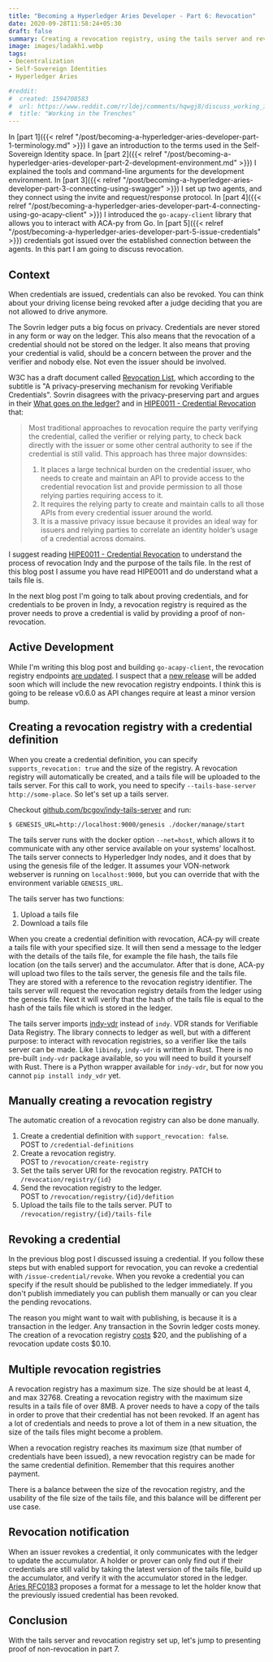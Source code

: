 ```yaml
---
title: "Becoming a Hyperledger Aries Developer - Part 6: Revocation"
date: 2020-09-28T11:58:24+05:30
draft: false
summary: Creating a revocation registry, using the tails server and revoking a credential.
image: images/ladakh1.webp
tags:
- Decentralization
- Self-Sovereign Identities
- Hyperledger Aries

#reddit:
#  created: 1594708583 
#  url: https://www.reddit.com/r/ldej/comments/hqwgj8/discuss_working_in_the_trenches/
#  title: "Working in the Trenches"
---
```


In [part 1]({{< relref "/post/becoming-a-hyperledger-aries-developer-part-1-terminology.md" >}}) I gave an introduction to the terms used in the Self-Sovereign Identity space. In [part 2]({{< relref "/post/becoming-a-hyperledger-aries-developer-part-2-development-environment.md" >}}) I explained the tools and command-line arguments for the development environment. In [part 3]({{< relref "/post/becoming-a-hyperledger-aries-developer-part-3-connecting-using-swagger" >}}) I set up two agents, and they connect using the invite and request/response protocol. In [part 4]({{< relref "/post/becoming-a-hyperledger-aries-developer-part-4-connecting-using-go-acapy-client" >}}) I introduced the `go-acapy-client` library that allows you to interact with ACA-py from Go. In [part 5]({{< relref "/post/becoming-a-hyperledger-aries-developer-part-5-issue-credentials" >}}) credentials got issued over the established connection between the agents. In this part I am going to discuss revocation.

## Context

When credentials are issued, credentials can also be revoked. You can think about your driving license being revoked after a judge deciding that you are not allowed to drive anymore.

The Sovrin ledger puts a big focus on privacy. Credentials are never stored in any form or way on the ledger. This also means that the revocation of a credential should not be stored on the ledger. It also means that proving your credential is valid, should be a concern between the prover and the verifier and nobody else. Not even the issuer should be involved.

W3C has a draft document called [Revocation List](https://w3c-ccg.github.io/vc-status-rl-2020/), which according to the subtitle is "A privacy-preserving mechanism for revoking Verifiable Credentials". Sovrin disagrees with the privacy-preserving part and argues in their [What goes on the ledger?](https://sovrin.org/wp-content/uploads/2018/10/What-Goes-On-The-Ledger.pdf) and in [HIPE0011 - Credential Revocation](https://github.com/hyperledger/indy-hipe/tree/master/text/0011-cred-revocation) that:

> Most traditional approaches to revocation require the party verifying the credential, called the verifier or relying party, to check back directly with the issuer or some other central authority to see if the credential is still valid. This approach has three major downsides:
> 1. It places a large technical burden on the credential issuer, who needs to create and maintain an API to provide access to the credential revocation list and provide permission to all those relying parties requiring access to it.
> 2. It requires the relying party to create and maintain calls to all those APIs from every credential issuer around the world.
> 3. It is a massive privacy issue because it provides an ideal way for issuers and relying
  parties to correlate an identity holder’s usage of a credential across domains.

I suggest reading [HIPE0011 - Credential Revocation](https://github.com/hyperledger/indy-hipe/tree/master/text/0011-cred-revocation) to understand the process of revocation Indy and the purpose of the tails file. In the rest of this blog post I assume you have read HIPE0011 and do understand what a tails file is.

In the next blog post I'm going to talk about proving credentials, and for credentials to be proven in Indy, a revocation registry is required as the prover needs to prove a credential is valid by providing a proof of non-revocation.

## Active Development

While I'm writing this blog post and building `go-acapy-client`, the revocation registry endpoints [are updated](https://github.com/hyperledger/aries-cloudagent-python/pull/717/files). I suspect that a [new release](https://github.com/hyperledger/aries-cloudagent-python/releases) will be added soon which will include the new revocation registry endpoints. I think this is going to be release v0.6.0 as API changes require at least a minor version bump.

## Creating a revocation registry with a credential definition

When you create a credential definition, you can specify `supports_revocation: true` and the size of the registry. A revocation registry will automatically be created, and a tails file will be uploaded to the tails server. For this call to work, you need to specify `--tails-base-server http://some-place`. So let's set up a tails server.

Checkout [github.com/bcgov/indy-tails-server](https://github.com/bcgov/indy-tails-server) and run:
```shell script
$ GENESIS_URL=http://localhost:9000/genesis ./docker/manage/start
```

The tails server runs with the docker option `--net=host`, which allows it to communicate with any other service available on your systems' localhost. The tails server connects to Hyperledger Indy nodes, and it does that by using the genesis file of the ledger. It assumes your VON-network webserver is running on `localhost:9000`, but you can override that with the environment variable `GENESIS_URL`.

The tails server has two functions:
1. Upload a tails file
2. Download a tails file

When you create a credential definition with revocation, ACA-py will create a tails file with your specified size. It will then send a message to the ledger with the details of the tails file, for example the file hash, the tails file location (on the tails server) and the accumulator. After that is done, ACA-py will upload two files to the tails server, the genesis file and the tails file. They are stored with a reference to the revocation registry identifier. The tails server will request the revocation registry details from the ledger using the genesis file. Next it will verify that the hash of the tails file is equal to the hash of the tails file which is stored in the ledger.

The tails server imports [indy-vdr](https://github.com/hyperledger/indy-vdr) instead of `indy`. VDR stands for Verifiable Data Registry. The library connects to ledger as well, but with a different purpose: to interact with revocation registries, so a verifier like the tails server can be made. Like `libindy`, `indy-vdr` is written in Rust. There is no pre-built `indy-vdr` package available, so you will need to build it yourself with Rust. There is a Python wrapper available for `indy-vdr`, but for now you cannot `pip install indy_vdr` yet.

## Manually creating a revocation registry

The automatic creation of a revocation registry can also be done manually.

1. Create a credential definition with `support_revocation: false`.  
  POST to `/credential-definitions`
2. Create a revocation registry.  
  POST to `/revocation/create-registry`
3. Set the tails server URI for the revocation registry.
  PATCH to `/revocation/registry/{id}`
4. Send the revocation registry to the ledger.  
  POST to `/revocation/registry/{id}/defition`
5. Upload the tails file to the tails server.
  PUT to `/revocation/registry/{id}/tails-file`
  
## Revoking a credential

In the previous blog post I discussed issuing a credential. If you follow these steps but with enabled support for revocation, you can revoke a credential with `/issue-credential/revoke`. When you revoke a credential you can specify if the result should be published to the ledger immediately. If you don't publish immediately you can publish them manually or can you clear the pending revocations.

The reason you might want to wait with publishing, is because it is a transaction in the ledger. Any transaction in the Sovrin ledger costs money. The creation of a revocation registry [costs](https://sovrin.org/issue-credentials/) $20, and the publishing of a revocation update costs $0.10.

## Multiple revocation registries

A revocation registry has a maximum size. The size should be at least 4, and max 32768. Creating a revocation registry with the maximum size results in a tails file of over 8MB. A prover needs to have a copy of the tails in order to prove that their credential has not been revoked. If an agent has a lot of credentials and needs to prove a lot of them in a new situation, the size of the tails files might become a problem.

When a revocation registry reaches its maximum size (that number of credentials have been issued), a new revocation registry can be made for the same credential definition. Remember that this requires another payment.

There is a balance between the size of the revocation registry, and the usability of the file size of the tails file, and this balance will be different per use case.

## Revocation notification

When an issuer revokes a credential, it only communicates with the ledger to update the accumulator. A holder or prover can only find out if their credentials are still valid by taking the latest version of the tails file, build up the accumulator, and verify it with the accumulator stored in the ledger. [Aries RFC0183](https://github.com/hyperledger/aries-rfcs/tree/master/features/0183-revocation-notification) proposes a format for a message to let the holder know that the previously issued credential has been revoked.

## Conclusion

With the tails server and revocation registry set up, let's jump to presenting proof of non-revocation in part 7.
 